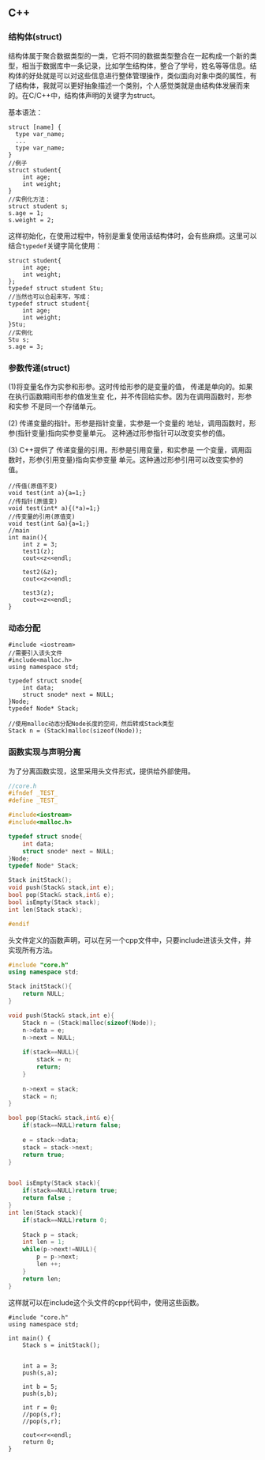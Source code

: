 ## C++

### 结构体(struct)

结构体属于聚合数据类型的一类，它将不同的数据类型整合在一起构成一个新的类型，相当于数据库中一条记录，比如学生结构体，整合了学号，姓名等等信息。结构体的好处就是可以对这些信息进行整体管理操作，类似面向对象中类的属性，有了结构体，我就可以更好抽象描述一个类别，个人感觉类就是由结构体发展而来的。在C/C++中，结构体声明的关键字为struct。

基本语法：
```
struct [name] { 
  type var_name;
  ...
  type var_name;
}
//例子
struct student{
    int age;
    int weight;
}
//实例化方法：
struct student s;
s.age = 1;
s.weight = 2;
```
这样初始化，在使用过程中，特别是重复使用该结构体时，会有些麻烦。这里可以结合`typedef`关键字简化使用：
```
struct student{
    int age;
    int weight;
};
typedef struct student Stu;
//当然也可以合起来写，写成：
typedef struct student{
    int age;
    int weight;
}Stu;
//实例化
Stu s;
s.age = 3;
```

### 参数传递(struct)

(1)将变量名作为实参和形参。这时传给形参的是变量的值，
传递是单向的。如果在执行函数期间形参的值发生变
化，并不传回给实参。因为在调用函数时，形参和实参
不是同一个存储单元。


(2) 传递变量的指针。形参是指针变量，实参是一个变量的
地址，调用函数时，形参(指针变量)指向实参变量单元。
这种通过形参指针可以改变实参的值。


(3) C++提供了 传递变量的引用。形参是引用变量，和实参是
一个变量，调用函数时，形参(引用变量)指向实参变量
单元。这种通过形参引用可以改变实参的值。

```
//传值(原值不变)
void test(int a){a=1;}
//传指针(原值变)
void test(int* a){(*a)=1;}
//传变量的引用(原值变)
void test(int &a){a=1;}
//main
int main(){
	int z = 3;
	test1(z);
	cout<<z<<endl;
	
	test2(&z);
	cout<<z<<endl;
	
	test3(z);
	cout<<z<<endl;
}

```

### 动态分配

```
#include <iostream>
//需要引入该头文件
#include<malloc.h>
using namespace std;

typedef struct snode{
	int data;
	struct snode* next = NULL;
}Node; 
typedef Node* Stack;

//使用malloc动态分配Node长度的空间，然后转成Stack类型
Stack n = (Stack)malloc(sizeof(Node));

```

### 函数实现与声明分离

为了分离函数实现，这里采用头文件形式，提供给外部使用。
```c++
//core.h
#ifndef _TEST_
#define _TEST_

#include<iostream>
#include<malloc.h>

typedef struct snode{
	int data;
	struct snode* next = NULL;
}Node; 
typedef Node* Stack;

Stack initStack(); 
void push(Stack& stack,int e);
bool pop(Stack& stack,int& e);
bool isEmpty(Stack stack);
int len(Stack stack); 

#endif
```
头文件定义的函数声明，可以在另一个cpp文件中，只要include进该头文件，并实现所有方法。

```c++
#include "core.h"
using namespace std;

Stack initStack(){
	return NULL;
}

void push(Stack& stack,int e){
	Stack n = (Stack)malloc(sizeof(Node));
	n->data = e;
	n->next = NULL; 
	
	if(stack==NULL){
		stack = n;
		return;
	}
	
	n->next = stack;
	stack = n;
}

bool pop(Stack& stack,int& e){
	if(stack==NULL)return false;
	
	e = stack->data;
	stack = stack->next;
	return true;
}


bool isEmpty(Stack stack){
	if(stack==NULL)return true;
	return false ;
}
int len(Stack stack){
	if(stack==NULL)return 0;
	
	Stack p = stack;
	int len = 1;
	while(p->next!=NULL){
		p = p->next;
		len ++;
	} 
	return len;
}

```
这样就可以在include这个头文件的cpp代码中，使用这些函数。
```
#include "core.h"
using namespace std;

int main() {
	Stack s = initStack();
	
	
	int a = 3;
	push(s,a);

	int b = 5;
	push(s,b);	
	
	int r = 0;
	//pop(s,r);
	//pop(s,r);
	
	cout<<r<<endl;
	return 0;
}
```